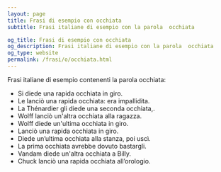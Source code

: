 ```yaml
---
layout: page
title: Frasi di esempio con occhiata 
subtitle: Frasi italiane di esempio con la parola  occhiata

og_title: Frasi di esempio con occhiata 
og_description: Frasi italiane di esempio con la parola  occhiata
og_type: website
permalink: /frasi/o/occhiata.html
---
```


Frasi italiane di esempio contenenti la parola occhiata:


- Si diede una rapida occhiata in giro.
- Le lanciò una rapida occhiata: era impallidita.
- La Thénardier gli diede una seconda occhiata,.
- Wolff lanciò un'altra occhiata alla ragazza.
- Wolff diede un'ultima occhiata in giro.
- Lanciò una rapida occhiata in giro.
- Diede un’ultima occhiata alla stanza, poi uscì.
- La prima occhiata avrebbe dovuto bastargli.
- Vandam diede un'altra occhiata a Billy.
- Chuck lanciò una rapida occhiata all’orologio.
